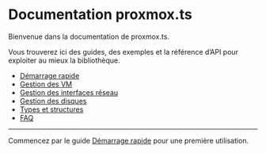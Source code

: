 # Documentation proxmox.ts

Bienvenue dans la documentation de proxmox.ts.

Vous trouverez ici des guides, des exemples et la référence d’API pour exploiter au mieux la bibliothèque.

-  [Démarrage rapide](./quickstart.md)
-  [Gestion des VM](./vm.md)
-  [Gestion des interfaces réseau](./network.md)
-  [Gestion des disques](./disk.md)
-  [Types et structures](./types.md)
-  [FAQ](./faq.md)

---

Commencez par le guide [Démarrage rapide](./quickstart.md) pour une première utilisation.
